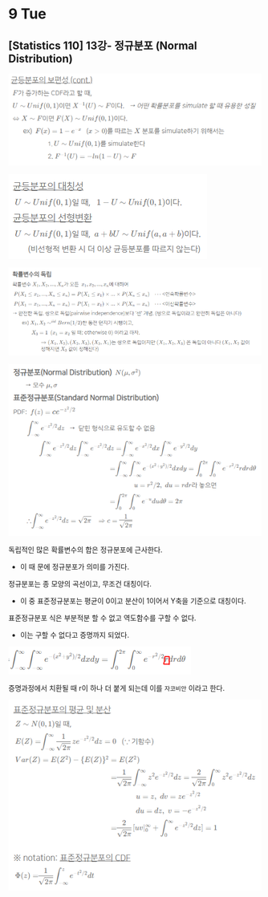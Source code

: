 # 9 Tue

## \[Statistics 110\] 13강- 정규분포 \(Normal Distribution\)

![](../../.gitbook/assets/image%20%28387%29.png)

![](../../.gitbook/assets/image%20%28383%29.png)

![](../../.gitbook/assets/image%20%28384%29.png)

![](../../.gitbook/assets/image%20%28386%29.png)

독립적인 많은 확률변수의 합은 정규분포에 근사한다.

* 이 때 문에 정규분포가 의미를 가진다.

정규분포는 종 모양의 곡선이고, 무조건 대칭이다.

* 이 중 표준정규분포는 평균이 0이고 분산이 1이어서 Y축을 기준으로 대칭이다.

표준정규분포 식은 부분적분 할 수 없고 역도함수를 구할 수 없다.

* 이는 구할 수 없다고 증명까지 되었다.

![](../../.gitbook/assets/image%20%28382%29.png)

증명과정에서 치환될 때 r이 하나 더 붙게 되는데 이를 `자코비안` 이라고 한다.

![](../../.gitbook/assets/image%20%28385%29.png)

